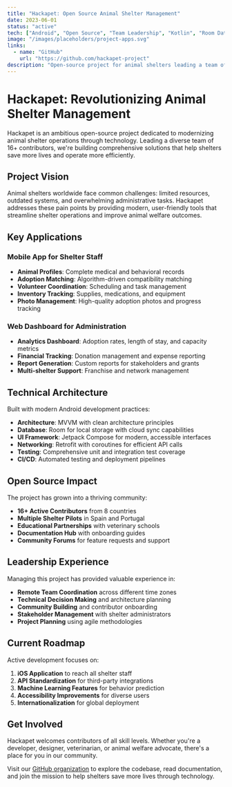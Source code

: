 ```yaml
---
title: "Hackapet: Open Source Animal Shelter Management"
date: 2023-06-01
status: "active"
tech: ["Android", "Open Source", "Team Leadership", "Kotlin", "Room Database"]
image: "/images/placeholders/project-apps.svg"
links:
  - name: "GitHub"
    url: "https://github.com/hackapet-project"
description: "Open-source project for animal shelters leading a team of 16+ members"
---
```


# Hackapet: Revolutionizing Animal Shelter Management

Hackapet is an ambitious open-source project dedicated to modernizing animal shelter operations through technology. Leading a diverse team of 16+ contributors, we're building comprehensive solutions that help shelters save more lives and operate more efficiently.

## Project Vision

Animal shelters worldwide face common challenges: limited resources, outdated systems, and overwhelming administrative tasks. Hackapet addresses these pain points by providing modern, user-friendly tools that streamline shelter operations and improve animal welfare outcomes.

## Key Applications

### Mobile App for Shelter Staff
- **Animal Profiles**: Complete medical and behavioral records
- **Adoption Matching**: Algorithm-driven compatibility matching
- **Volunteer Coordination**: Scheduling and task management
- **Inventory Tracking**: Supplies, medications, and equipment
- **Photo Management**: High-quality adoption photos and progress tracking

### Web Dashboard for Administration
- **Analytics Dashboard**: Adoption rates, length of stay, and capacity metrics
- **Financial Tracking**: Donation management and expense reporting
- **Report Generation**: Custom reports for stakeholders and grants
- **Multi-shelter Support**: Franchise and network management

## Technical Architecture

Built with modern Android development practices:

- **Architecture**: MVVM with clean architecture principles
- **Database**: Room for local storage with cloud sync capabilities
- **UI Framework**: Jetpack Compose for modern, accessible interfaces
- **Networking**: Retrofit with coroutines for efficient API calls
- **Testing**: Comprehensive unit and integration test coverage
- **CI/CD**: Automated testing and deployment pipelines

## Open Source Impact

The project has grown into a thriving community:

- **16+ Active Contributors** from 8 countries
- **Multiple Shelter Pilots** in Spain and Portugal
- **Educational Partnerships** with veterinary schools
- **Documentation Hub** with onboarding guides
- **Community Forums** for feature requests and support

## Leadership Experience

Managing this project has provided valuable experience in:

- **Remote Team Coordination** across different time zones
- **Technical Decision Making** and architecture planning
- **Community Building** and contributor onboarding
- **Stakeholder Management** with shelter administrators
- **Project Planning** using agile methodologies

## Current Roadmap

Active development focuses on:

1. **iOS Application** to reach all shelter staff
2. **API Standardization** for third-party integrations
3. **Machine Learning Features** for behavior prediction
4. **Accessibility Improvements** for diverse users
5. **Internationalization** for global deployment

## Get Involved

Hackapet welcomes contributors of all skill levels. Whether you're a developer, designer, veterinarian, or animal welfare advocate, there's a place for you in our community.

Visit our [GitHub organization](https://github.com/hackapet-project) to explore the codebase, read documentation, and join the mission to help shelters save more lives through technology.
